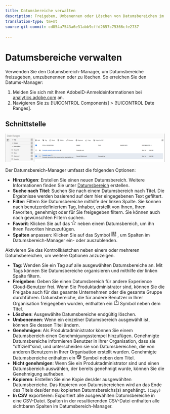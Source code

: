 ```yaml
---
title: Datumsbereiche verwalten
description: Freigeben, Umbenennen oder Löschen von Datumsbereichen im Arbeitsbereich für Analysen.
translation-type: tm+mt
source-git-commit: cd854a7543a6e31abb9cffd2657c75366cfe2737

---
```



# Datumsbereiche verwalten

Verwenden Sie den Datumsbereich-Manager, um Datumsbereiche freizugeben, umzubenennen oder zu löschen. So erreichen Sie den Datums-Manager:

1. Melden Sie sich mit Ihren AdobeID-Anmeldeinformationen bei [analytics.adobe.com](https://analytics.adobe.com) an.
1. Navigieren Sie zu [!UICONTROL Components] > [!UICONTROL Date Ranges].

## Schnittstelle

![Benutzeroberfläche](../assets/date-range-ui.png)

Der Datumsbereich-Manager umfasst die folgenden Optionen:

* **Hinzufügen**: Erstellen Sie einen neuen Datumsbereich. Weitere Informationen finden Sie unter [Datumsbereich](create.md) erstellen.
* **Suche nach Titel**: Suchen Sie nach einem Datumsbereich nach Titel. Die Ergebnisse werden basierend auf dem hier eingegebenen Text gefiltert.
* **Filter**: Filtern Sie Datumsbereiche mithilfe der linken Spalte. Sie können nach benutzerdefiniertem Tag, Inhaber, erstellt von Ihnen, Ihren Favoriten, genehmigt oder für Sie freigegeben filtern. Sie können auch nach gewünschten Filtern suchen.
* **Favorit**: Klicken Sie auf das ![Sternsymbol](../assets/star.png) neben einem Datumsbereich, um ihn Ihren Favoriten hinzuzufügen.
* **Spalten** anpassen: Klicken Sie auf das Symbol ![Spalten](../assets/columns.png) , um Spalten im Datumsbereich-Manager ein- oder auszublenden.

Aktivieren Sie das Kontrollkästchen neben einem oder mehreren Datumsbereichen, um weitere Optionen anzuzeigen.

* **Tag**: Wenden Sie ein Tag auf alle ausgewählten Datumsbereiche an. Mit Tags können Sie Datumsbereiche organisieren und mithilfe der linken Spalte filtern.
* **Freigeben**: Geben Sie einen Datumsbereich für andere Experience Cloud-Benutzer frei. Wenn Sie Produktadministrator sind, können Sie die Freigabe auch für das gesamte Unternehmen oder die gesamte Gruppe durchführen. Datumsbereiche, die für andere Benutzer in Ihrer Organisation freigegeben wurden, enthalten ein ![freigegebenes](../assets/shared.png) Symbol neben dem Titel.
* **Löschen**: Ausgewählte Datumsbereiche endgültig löschen.
* **Umbenennen**: Wenn ein einzelner Datumsbereich ausgewählt ist, können Sie dessen Titel ändern.
* **Genehmigen**: Als Produktadministrator können Sie einem Datumsbereich einen Genehmigungsstempel hinzufügen. Genehmigte Datumsbereiche informieren Benutzer in Ihrer Organisation, dass sie &quot;offiziell&quot;sind, und unterscheiden sie von Datumsbereichen, die von anderen Benutzern in Ihrer Organisation erstellt wurden. Genehmigte Datumsbereiche enthalten ein ![genehmigtes](../assets/approved.png) Symbol neben dem Titel.
* **Nicht genehmigen**: Wenn Sie ein Produktadministrator sind und einen Datumsbereich auswählen, der bereits genehmigt wurde, können Sie die Genehmigung aufheben.
* **Kopieren**: Erstellen Sie eine Kopie des/der ausgewählten Datumsbereiche. Das Kopieren von Datumsbereichen wird an das Ende des Titels des/der neu kopierten Datumsbereichs(s) angehängt. `(Copy)`
* **In CSV** exportieren: Exportiert alle ausgewählten Datumsbereiche in eine CSV-Datei. Spalten in der resultierenden CSV-Datei enthalten alle sichtbaren Spalten im Datumsbereich-Manager.
